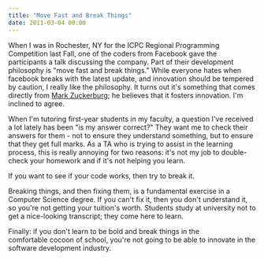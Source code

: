 ```yaml
---
title: "Move Fast and Break Things"
date: 2011-03-04 00:00
---
```


When I was in Rochester, NY for the ICPC Regional Programming Competition last Fall, one of the coders from Facebook gave the participants a talk discussing the company. Part of their development philosophy is "move fast and break things." While everyone hates when facebook breaks with the latest update, and innovation should be tempered by caution, I really like the philosophy. It turns out it's something that comes directly from [Mark Zuckerburg](http://www.geek.com/articles/news/mark-zuckerberg-says-you-need-to-move-fast-and-break-things-2009102/); he believes that it fosters innovation. I'm inclined to agree.

When I'm tutoring first-year students in my faculty, a question I've received a lot lately has been "is my answer correct?" They want me to check their answers for them - not to ensure they understand something, but to ensure that they get full marks. As a TA who is trying to assist in the learning process, this is really annoying for two reasons: it's not my job to double-check your homework and if it's not helping you learn.

If you want to see if your code works, then try to break it.

Breaking things, and then fixing them, is a fundamental exercise in a Computer Science degree. If you can't fix it, then you don't understand it, so you're not getting your tuition's worth. Students study at university not to get a nice-looking transcript; they come here to learn.

Finally: if you don't learn to be bold and break things in the comfortable&nbsp;cocoon&nbsp;of school, you're not going to be able to innovate in the software development industry.

<!-- more -->
